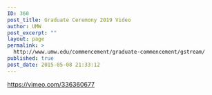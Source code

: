 ```yaml
---
ID: 360
post_title: Graduate Ceremony 2019 Video
author: UMW
post_excerpt: ""
layout: page
permalink: >
  http://www.umw.edu/commencement/graduate-commencement/gstream/
published: true
post_date: 2015-05-08 21:33:12
---
```

https://vimeo.com/336360677